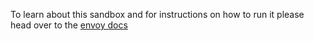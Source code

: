 To learn about this sandbox and for instructions on how to run it please head over
to the [envoy docs](https://lyft.github.io/envoy/docs/install/sandboxes.html#grpc-bridge)
